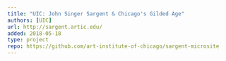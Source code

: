 ```yaml
---
title: "UIC: John Singer Sargent & Chicago's Gilded Age"
authors: [UIC]
url: http://sargent.artic.edu/
added: 2018-05-18
type: project
repo: https://github.com/art-institute-of-chicago/sargent-microsite
---
```


